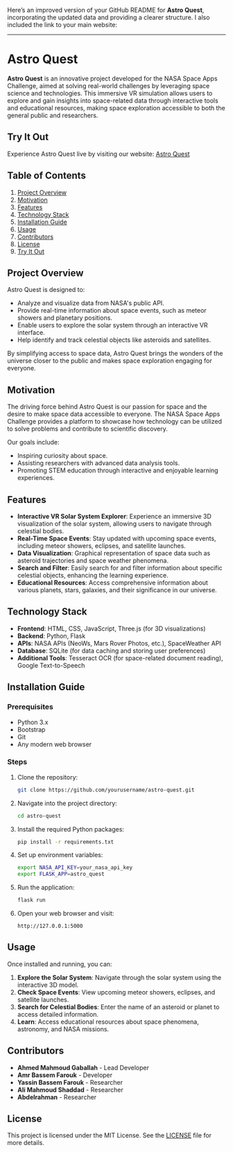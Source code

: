 Here’s an improved version of your GitHub README for **Astro Quest**, incorporating the updated data and providing a clearer structure. I also included the link to your main website:

---

# Astro Quest

**Astro Quest** is an innovative project developed for the NASA Space Apps Challenge, aimed at solving real-world challenges by leveraging space science and technologies. This immersive VR simulation allows users to explore and gain insights into space-related data through interactive tools and educational resources, making space exploration accessible to both the general public and researchers.

## Try It Out

Experience Astro Quest live by visiting our website: [Astro Quest](https://asatan64.github.io/AstroQuest/)


## Table of Contents
1. [Project Overview](#project-overview)
2. [Motivation](#motivation)
3. [Features](#features)
4. [Technology Stack](#technology-stack)
5. [Installation Guide](#installation-guide)
6. [Usage](#usage)
7. [Contributors](#contributors)
8. [License](#license)
9. [Try It Out](#try-it-out)


## Project Overview

Astro Quest is designed to:
- Analyze and visualize data from NASA's public API.
- Provide real-time information about space events, such as meteor showers and planetary positions.
- Enable users to explore the solar system through an interactive VR interface.
- Help identify and track celestial objects like asteroids and satellites.

By simplifying access to space data, Astro Quest brings the wonders of the universe closer to the public and makes space exploration engaging for everyone.

## Motivation

The driving force behind Astro Quest is our passion for space and the desire to make space data accessible to everyone. The NASA Space Apps Challenge provides a platform to showcase how technology can be utilized to solve problems and contribute to scientific discovery.

Our goals include:
- Inspiring curiosity about space.
- Assisting researchers with advanced data analysis tools.
- Promoting STEM education through interactive and enjoyable learning experiences.

## Features

- **Interactive VR Solar System Explorer**: Experience an immersive 3D visualization of the solar system, allowing users to navigate through celestial bodies.
- **Real-Time Space Events**: Stay updated with upcoming space events, including meteor showers, eclipses, and satellite launches.
- **Data Visualization**: Graphical representation of space data such as asteroid trajectories and space weather phenomena.
- **Search and Filter**: Easily search for and filter information about specific celestial objects, enhancing the learning experience.
- **Educational Resources**: Access comprehensive information about various planets, stars, galaxies, and their significance in our universe.

## Technology Stack

- **Frontend**: HTML, CSS, JavaScript, Three.js (for 3D visualizations)
- **Backend**: Python, Flask
- **APIs**: NASA APIs (NeoWs, Mars Rover Photos, etc.), SpaceWeather API
- **Database**: SQLite (for data caching and storing user preferences)
- **Additional Tools**: Tesseract OCR (for space-related document reading), Google Text-to-Speech

## Installation Guide

### Prerequisites
- Python 3.x
- Bootstrap
- Git
- Any modern web browser

### Steps
1. Clone the repository:
   ```bash
   git clone https://github.com/yourusername/astro-quest.git
   ```
2. Navigate into the project directory:
   ```bash
   cd astro-quest
   ```
3. Install the required Python packages:
   ```bash
   pip install -r requirements.txt
   ```
4. Set up environment variables:
   ```bash
   export NASA_API_KEY=your_nasa_api_key
   export FLASK_APP=astro_quest
   ```
5. Run the application:
   ```bash
   flask run
   ```
6. Open your web browser and visit:
   ```
   http://127.0.0.1:5000
   ```

## Usage

Once installed and running, you can:
1. **Explore the Solar System**: Navigate through the solar system using the interactive 3D model.
2. **Check Space Events**: View upcoming meteor showers, eclipses, and satellite launches.
3. **Search for Celestial Bodies**: Enter the name of an asteroid or planet to access detailed information.
4. **Learn**: Access educational resources about space phenomena, astronomy, and NASA missions.

## Contributors

- **Ahmed Mahmoud Gaballah** - Lead Developer
- **Amr Bassem Farouk** - Developer
- **Yassin Bassem Farouk** - Researcher
- **Ali Mahmoud Shaddad** - Researcher
- **Abdelrahman** - Researcher

## License

This project is licensed under the MIT License. See the [LICENSE](LICENSE) file for more details.

